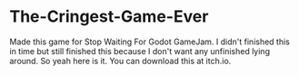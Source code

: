 # The-Cringest-Game-Ever
Made this game for Stop Waiting For Godot GameJam. I didn't finished this in time but still finished this because I don't want any unfinished lying around. So yeah here is it. You can download this at itch.io.
